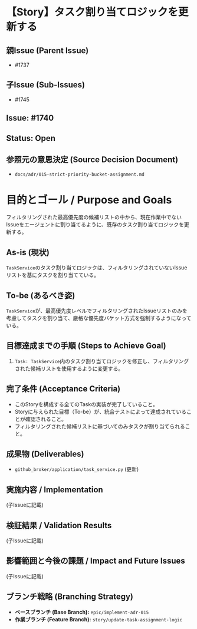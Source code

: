 # 【Story】タスク割り当てロジックを更新する

## 親Issue (Parent Issue)
- #1737

## 子Issue (Sub-Issues)
- #1745

## Issue: #1740
## Status: Open

## 参照元の意思決定 (Source Decision Document)
- `docs/adr/015-strict-priority-bucket-assignment.md`

# 目的とゴール / Purpose and Goals
フィルタリングされた最高優先度の候補リストの中から、現在作業中でないIssueをエージェントに割り当てるように、既存のタスク割り当てロジックを更新する。

## As-is (現状)
`TaskService`のタスク割り当てロジックは、フィルタリングされていないIssueリストを基にタスクを割り当てている。

## To-be (あるべき姿)
`TaskService`が、最高優先度レベルでフィルタリングされたIssueリストのみを考慮してタスクを割り当て、厳格な優先度バケット方式を強制するようになっている。

## 目標達成までの手順 (Steps to Achieve Goal)
1. `Task: TaskService`内のタスク割り当てロジックを修正し、フィルタリングされた候補リストを使用するように変更する。

## 完了条件 (Acceptance Criteria)
- このStoryを構成する全てのTaskの実装が完了していること。
- Storyに与えられた目標（To-be）が、統合テストによって達成されていることが確認されること。
- フィルタリングされた候補リストに基づいてのみタスクが割り当てられること。

## 成果物 (Deliverables)
- `github_broker/application/task_service.py` (更新)

## 実施内容 / Implementation
(子Issueに記載)

## 検証結果 / Validation Results
(子Issueに記載)

## 影響範囲と今後の課題 / Impact and Future Issues
(子Issueに記載)

## ブランチ戦略 (Branching Strategy)
- **ベースブランチ (Base Branch):** `epic/implement-adr-015`
- **作業ブランチ (Feature Branch):** `story/update-task-assignment-logic`
